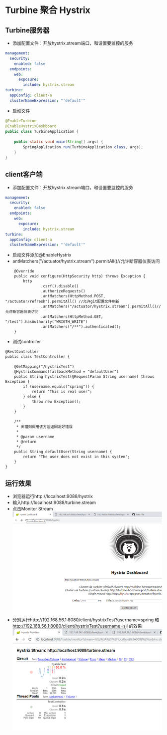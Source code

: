 # Turbine 聚合 Hystrix
## Turbine服务器
- 添加配置文件：开放hystrix.stream端口，和设置要监控的服务
``` yml
management:
  security:
    enabled: false
  endpoints:
    web:
      exposure:
        include: hystrix.stream
turbine:
  appConfig: client-a
  clusterNameExpression: "'default'"
```
- 启动文件
``` java
@EnableTurbine
@EnableHystrixDashboard
public class TurbineApplication {

    public static void main(String[] args) {
        SpringApplication.run(TurbineApplication.class, args);
    }
}
```


## client客户端
- 添加配置文件：开放hystrix.stream端口，和设置要监控的服务
``` yml
management:
  security:
    enabled: false
  endpoints:
    web:
      exposure:
        include: hystrix.stream
turbine:
  appConfig: client-a
  clusterNameExpression: "'default'"
```
- 启动文件添加@EnableHystrix
- antMatchers("/actuator/hystrix.stream").permitAll()//允许断容器仪表访问  
```
    @Override
    public void configure(HttpSecurity http) throws Exception {
        http
                .csrf().disable()
                .authorizeRequests()
                .antMatchers(HttpMethod.POST, "/actuator/refresh").permitAll() //允许git配置文件刷新
                .antMatchers("/actuator/hystrix.stream").permitAll()//允许断容器仪表访问                
                .antMatchers(HttpMethod.GET, "/test").hasAuthority("WRIGTH_WRITE")
                .antMatchers("/**").authenticated();
    }
```
- 测试controller
```
@RestController
public class TestController {
    
    @GetMapping("/hystrixTest")
    @HystrixCommand(fallbackMethod = "defaultUser")
    public String hystrixTest(@RequestParam String username) throws Exception {
        if (username.equals("spring")) {
            return "This is real user";
        } else {
            throw new Exception();
        }
    }

    /**
     * 出错则调用该方法返回友好错误
     *
     * @param username
     * @return
     */
    public String defaultUser(String username) {
        return "The user does not exist in this system";
    }
}
```


## 运行效果
- 浏览器运行http://localhost:9088/hystrix
- 输入http://localhost:9088/turbine.stream
- 点击Monitor Stream
![1551924636812](https://github.com/aokinba/sjloauth2/blob/master/img-folder/QQ%E6%88%AA%E5%9B%BE20190307160241.png)
- 分别运行http://192.168.56.1:8080/client/hystrixTest?username=spring  和 http://192.168.56.1:8080/client/hystrixTest?username=sjl  的效果
![1551924636812](https://github.com/aokinba/sjloauth2/blob/master/img-folder/QQ%E6%88%AA%E5%9B%BE20190307160632.png)
